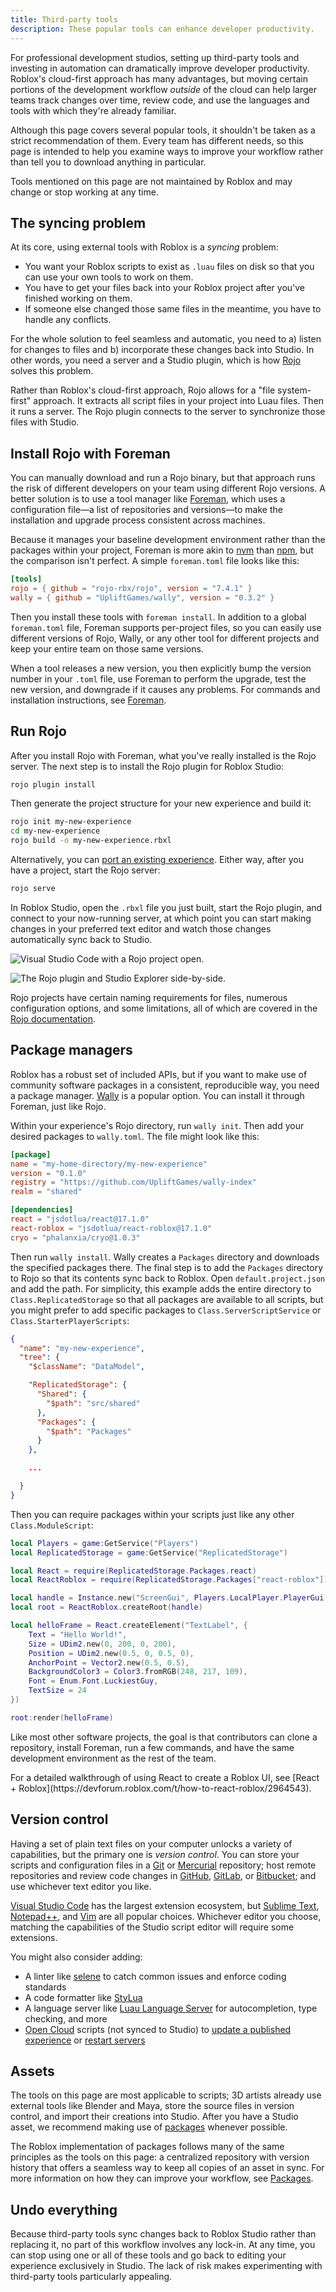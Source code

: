 ```yaml
---
title: Third-party tools
description: These popular tools can enhance developer productivity.
---
```


For professional development studios, setting up third-party tools and investing in automation can dramatically improve developer productivity. Roblox's cloud-first approach has many advantages, but moving certain portions of the development workflow _outside_ of the cloud can help larger teams track changes over time, review code, and use the languages and tools with which they're already familiar.

<Alert severity="info">
Although this page covers several popular tools, it shouldn't be taken as a strict recommendation of them. Every team has different needs, so this page is intended to help you examine ways to improve your workflow rather than tell you to download anything in particular.

Tools mentioned on this page are not maintained by Roblox and may change or stop working at any time.
</Alert>

## The syncing problem

At its core, using external tools with Roblox is a _syncing_ problem:

- You want your Roblox scripts to exist as `.luau` files on disk so that you can use your own tools to work on them.
- You have to get your files back into your Roblox project after you've finished working on them.
- If someone else changed those same files in the meantime, you have to handle any conflicts.

For the whole solution to feel seamless and automatic, you need to a) listen for changes to files and b) incorporate these changes back into Studio. In other words, you need a server and a Studio plugin, which is how [Rojo](https://rojo.space/) solves this problem.

Rather than Roblox's cloud-first approach, Rojo allows for a "file system-first" approach. It extracts all script files in your project into Luau files. Then it runs a server. The Rojo plugin connects to the server to synchronize those files with Studio.

## Install Rojo with Foreman

You can manually download and run a Rojo binary, but that approach runs the risk of different developers on your team using different Rojo versions. A better solution is to use a tool manager like [Foreman](https://github.com/Roblox/foreman), which uses a configuration file—a list of repositories and versions—to make the installation and upgrade process consistent across machines.

Because it manages your baseline development environment rather than the packages within your project, Foreman is more akin to [nvm](https://github.com/nvm-sh/nvm) than [npm](https://www.npmjs.com/), but the comparison isn't perfect. A simple `foreman.toml` file looks like this:

```toml
[tools]
rojo = { github = "rojo-rbx/rojo", version = "7.4.1" }
wally = { github = "UpliftGames/wally", version = "0.3.2" }
```

Then you install these tools with `foreman install`. In addition to a global `foreman.toml` file, Foreman supports per-project files, so you can easily use different versions of Rojo, Wally, or any other tool for different projects and keep your entire team on those same versions.

When a tool releases a new version, you then explicitly bump the version number in your `.toml` file, use Foreman to perform the upgrade, test the new version, and downgrade if it causes any problems. For commands and installation instructions, see [Foreman](https://github.com/Roblox/foreman?tab=readme-ov-file#installation).

## Run Rojo

After you install Rojo with Foreman, what you've really installed is the Rojo server. The next step is to install the Rojo plugin for Roblox Studio:

```bash
rojo plugin install
```

Then generate the project structure for your new experience and build it:

```bash
rojo init my-new-experience
cd my-new-experience
rojo build -o my-new-experience.rbxl
```

Alternatively, you can [port an existing experience](https://rojo.space/docs/v7/getting-started/existing-game/). Either way, after you have a project, start the Rojo server:

```bash
rojo serve
```

In Roblox Studio, open the `.rbxl` file you just built, start the Rojo plugin, and connect to your now-running server, at which point you can start making changes in your preferred text editor and watch those changes automatically sync back to Studio.

![Visual Studio Code with a Rojo project open.](../assets/scripting/external-tools/external-tools-vscode.png)

![The Rojo plugin and Studio Explorer side-by-side.](../assets/scripting/external-tools/external-tools-rojo-plugin.png)

Rojo projects have certain naming requirements for files, numerous configuration options, and some limitations, all of which are covered in the [Rojo documentation](https://rojo.space/docs/v7/).

## Package managers

Roblox has a robust set of included APIs, but if you want to make use of community software packages in a consistent, reproducible way, you need a package manager. [Wally](https://wally.run/) is a popular option. You can install it through Foreman, just like Rojo.

Within your experience's Rojo directory, run `wally init`. Then add your desired packages to `wally.toml`. The file might look like this:

```toml
[package]
name = "my-home-directory/my-new-experience"
version = "0.1.0"
registry = "https://github.com/UpliftGames/wally-index"
realm = "shared"

[dependencies]
react = "jsdotlua/react@17.1.0"
react-roblox = "jsdotlua/react-roblox@17.1.0"
cryo = "phalanxia/cryo@1.0.3"
```

Then run `wally install`. Wally creates a `Packages` directory and downloads the specified packages there. The final step is to add the `Packages` directory to Rojo so that its contents sync back to Roblox. Open `default.project.json` and add the path. For simplicity, this example adds the entire directory to `Class.ReplicatedStorage` so that all packages are available to all scripts, but you might prefer to add specific packages to `Class.ServerScriptService` or `Class.StarterPlayerScripts`:

```json
{
  "name": "my-new-experience",
  "tree": {
    "$className": "DataModel",

    "ReplicatedStorage": {
      "Shared": {
        "$path": "src/shared"
      },
      "Packages": {
        "$path": "Packages"
      }
    },

    ...

  }
}
```

Then you can require packages within your scripts just like any other `Class.ModuleScript`:

```lua
local Players = game:GetService("Players")
local ReplicatedStorage = game:GetService("ReplicatedStorage")

local React = require(ReplicatedStorage.Packages.react)
local ReactRoblox = require(ReplicatedStorage.Packages["react-roblox"])

local handle = Instance.new("ScreenGui", Players.LocalPlayer.PlayerGui)
local root = ReactRoblox.createRoot(handle)

local helloFrame = React.createElement("TextLabel", {
	Text = "Hello World!",
	Size = UDim2.new(0, 200, 0, 200),
	Position = UDim2.new(0.5, 0, 0.5, 0),
	AnchorPoint = Vector2.new(0.5, 0.5),
	BackgroundColor3 = Color3.fromRGB(248, 217, 109),
	Font = Enum.Font.LuckiestGuy,
	TextSize = 24
})

root:render(helloFrame)
```

Like most other software projects, the goal is that contributors can clone a repository, install Foreman, run a few commands, and have the same development environment as the rest of the team.

<Alert severity="success">
For a detailed walkthrough of using React to create a Roblox UI, see [React + Roblox](https://devforum.roblox.com/t/how-to-react-roblox/2964543).
</Alert>

## Version control

Having a set of plain text files on your computer unlocks a variety of capabilities, but the primary one is _version control_. You can store your scripts and configuration files in a [Git](https://git-scm.com/) or [Mercurial](https://www.mercurial-scm.org/) repository; host remote repositories and review code changes in [GitHub](https://github.com), [GitLab](https://gitlab.com), or [Bitbucket](https://bitbucket.org); and use whichever text editor you like.

[Visual Studio Code](https://code.visualstudio.com) has the largest extension ecosystem, but [Sublime Text](https://www.sublimetext.com), [Notepad++](https://notepad-plus-plus.org), and [Vim](https://www.vim.org) are all popular choices. Whichever editor you choose, matching the capabilities of the Studio script editor will require some extensions.

You might also consider adding:

- A linter like [selene](https://github.com/Kampfkarren/selene) to catch common issues and enforce coding standards
- A code formatter like [StyLua](https://github.com/JohnnyMorganz/StyLua)
- A language server like [Luau Language Server](https://github.com/JohnnyMorganz/luau-lsp) for autocompletion, type checking, and more
- [Open Cloud](../cloud/guides/index.md) scripts (not synced to Studio) to [update a published experience](/cloud/reference/Universe#Update-Universe) or [restart servers](/cloud/reference/Universe#Restart-Universe-Servers)

## Assets

The tools on this page are most applicable to scripts; 3D artists already use external tools like Blender and Maya, store the source files in version control, and import their creations into Studio. After you have a Studio asset, we recommend making use of [packages](../projects/assets/packages.md) whenever possible.

The Roblox implementation of packages follows many of the same principles as the tools on this page: a centralized repository with version history that offers a seamless way to keep all copies of an asset in sync. For more information on how they can improve your workflow, see [Packages](../projects/assets/packages.md).

## Undo everything

Because third-party tools sync changes back to Roblox Studio rather than replacing it, no part of this workflow involves any lock-in. At any time, you can stop using one or all of these tools and go back to editing your experience exclusively in Studio. The lack of risk makes experimenting with third-party tools particularly appealing.
